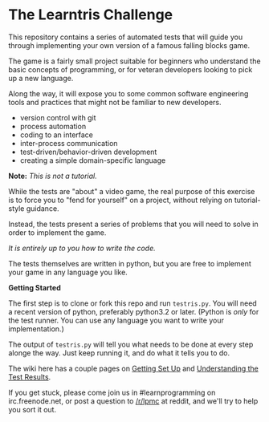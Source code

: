 The Learntris Challenge
=======================

This repository contains a series of automated tests that
will guide you through implementing your own version of
a famous falling blocks game.

The game is a fairly small project suitable for beginners
who understand the basic concepts of programming, or for
veteran developers looking to pick up a new language.

Along the way, it will expose you to some common software
engineering tools and practices that might not be familiar
to new developers.

 * version control with git
 * process automation
 * coding to an interface
 * inter-process communication
 * test-driven/behavior-driven development
 * creating a simple domain-specific language

**Note:** *This is not a tutorial.*

While the tests are "about" a video game, the real purpose 
of this exercise is to force you to "fend for yourself" on
a project, without relying on tutorial-style guidance.

Instead, the tests present a series of problems that you
will need to solve in order to implement the game.

*It is entirely up to you how to write the code.*

The tests themselves are written in python, but you are free
to implement your game in any language you like.

**Getting Started**

The first step is to clone or fork this repo and run `testris.py`.
You will need a recent version of python, preferably python3.2 or later.
(Python is *only* for the test runner. You can use any language you want to
write your implementation.)

The output of `testris.py` will tell you what needs to be done at every
step alonge the way. Just keep running it, and do what it tells you to do.

The wiki here has a couple pages on [Getting Set Up](https://github.com/LearnProgramming/learntris/wiki/Getting-Set-Up) and [Understanding the Test Results](https://github.com/LearnProgramming/learntris/wiki/Understanding-the-Test-results).

If you get stuck, please come join us in #learnprogramming on irc.freenode.net, or
post a question to [/r/lpmc](http://reddit.com/r/lpmc/) at reddit, and we'll
try to help you sort it out.

